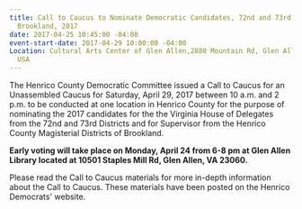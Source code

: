 ```yaml
---
title: Call to Caucus to Nominate Democratic Candidates, 72nd and 73rd District, and
  Brookland, 2017
date: 2017-04-25 10:45:00 -04:00
event-start-date: 2017-04-29 10:00:00 -04:00
Location: Cultural Arts Center of Glen Allen,2880 Mountain Rd, Glen Allen, VA 23060,
  USA
---
```


The Henrico County Democratic Committee issued a Call to Caucus for an 
Unassembled Caucus for Saturday, April 29, 2017 between 10 a.m. and 2 p.m. 
to be conducted at one location in Henrico County for the purpose of 
nominating the 2017 candidates for the the Virginia House of Delegates from 
the 72nd and 73rd Districts and for Supervisor from the Henrico County 
Magisterial Districts of Brookland.

**Early voting will take place on Monday, April 24 from 6-8 pm at Glen 
Allen Library located at 10501 Staples Mill Rd, Glen Allen, VA 23060.**

Please read the Call to Caucus materials for more in-depth information 
about the Call to Caucus. These materials have been posted on the Henrico 
Democrats' website.